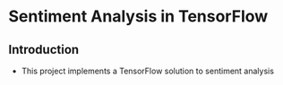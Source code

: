 # Sentiment Analysis in TensorFlow

## Introduction
* This project implements a TensorFlow solution to sentiment analysis
